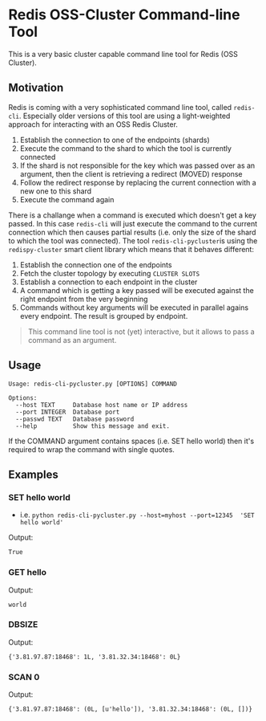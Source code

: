 #  Redis OSS-Cluster Command-line Tool

This is a very basic cluster capable command line tool for Redis (OSS Cluster).

## Motivation

Redis is coming with a very sophisticated command line tool, called `redis-cli`. Especially older versions of this tool are using a light-weighted approach for interacting with an OSS Redis Cluster.

1. Establish the connection to one of the endpoints (shards)
2. Execute the command to the shard to which the tool is currently connected
3. If the shard is not responsible for the key which was passed over as an argument, then the client is retrieving a redirect (MOVED) response
4. Follow the redirect response by replacing the current connection with a new one to this shard
5. Execute the command again

There is a challange when a command is executed which doesn't get a key passed. In this case `redis-cli` will just execute the command to the current connection which then causes partial results (i.e. only the size of the shard to which the tool was connected). The tool `redis-cli-pycluster`is using the `redispy-cluster` smart client library which means that it behaves different:

1. Establish the connection one of the endpoints
2. Fetch the cluster topology by executing `CLUSTER SLOTS`
3. Establish a connection to each endpoint in the cluster
4. A command which is getting a key passed will be executed against the right endpoint from the very beginning
5. Commands without key arguments will be executed in parallel agains every endpoint. The result is grouped by endpoint.


> This command line tool is not (yet) interactive, but it allows to pass a command as an argument.


## Usage

```
Usage: redis-cli-pycluster.py [OPTIONS] COMMAND

Options:
  --host TEXT     Database host name or IP address
  --port INTEGER  Database port
  --passwd TEXT   Database password
  --help          Show this message and exit.
```

If the COMMAND argument contains spaces (i.e. SET hello world) then it's required to wrap the command with single quotes.

## Examples


### SET hello world

* i.e. `python redis-cli-pycluster.py --host=myhost --port=12345  'SET hello world'`

Output:

```
True
```

### GET hello

Output:

```
world
```

### DBSIZE

Output:

```
{'3.81.97.87:18468': 1L, '3.81.32.34:18468': 0L}
```

### SCAN 0

Output:

```
{'3.81.97.87:18468': (0L, [u'hello']), '3.81.32.34:18468': (0L, [])}
```
